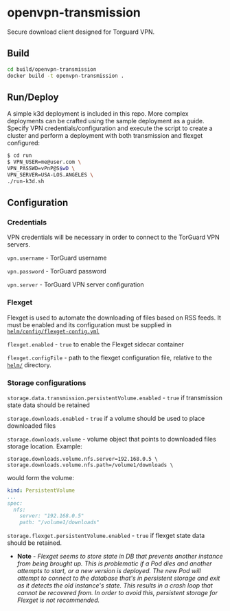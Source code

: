 # openvpn-transmission

Secure download client designed for  Torguard VPN.

## Build

```bash
cd build/openvpn-transmission
docker build -t openvpn-transmission .
```

## Run/Deploy

A simple k3d deployment is included in this repo.  More complex deployments can be crafted using the sample deployment as a guide.  Specify VPN credentials/configuration and execute the script to create a cluster and perform a deployment with both transmission and flexget configured:

```bash
$ cd run
$ VPN_USER=me@user.com \
VPN_PASSWD=vPnP@S$wD \
VPN_SERVER=USA-LOS.ANGELES \
./run-k3d.sh
```

## Configuration

### Credentials
VPN credentials will be necessary in order to connect to the TorGuard VPN servers.

`vpn.username` - TorGuard username

`vpn.password` - TorGuard password

`vpn.server`   - TorGuard VPN server configuration

### Flexget
Flexget is used to automate the downloading of files based on RSS feeds.  It must be enabled and its configuration must be supplied in [`helm/config/flexget-config.yml`](helm/config/flexget-config.yml)

`flexget.enabled` - `true` to enable the Flexget sidecar container

`flexget.configFile` - path to the flexget configuration file, relative to the [`helm/`](helm/) directory.

### Storage configurations

`storage.data.transmission.persistentVolume.enabled` - `true` if transmission state data should be retained

`storage.downloads.enabled` - `true` if a volume should be used to place downloaded files

`storage.downloads.volume` - volume object that points to downloaded files storage location.  Example: 
```
storage.downloads.volume.nfs.server=192.168.0.5 \
storage.downloads.volume.nfs.path=/volume1/downloads \
```
would form the volume:

```yaml
kind: PersistentVolume
...
spec:
  nfs:
    server: "192.168.0.5"
    path: "/volume1/downloads"

```

`storage.flexget.persistentVolume.enabled` - `true` if flexget state data should be retained.
- **Note** - *Flexget seems to store state in DB that prevents another instance from being brought up.  This is problematic if a Pod dies and another attempts to start, or a new version is deployed.  The new Pod will attempt to connect to the database that's in persistent storage and exit as it detects the old instance's state.  This results in a crash loop that cannot be recovered from.  In order to avoid this, persistent storage for Flexget is not recommended.*
